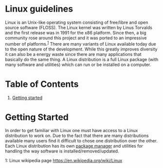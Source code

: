 # Linux guidelines

Linux is an Unix-like operating system consisting of free/libre and open source software (FLOSS). The Linux kernel was written by Linus Torvalds and the first release was in 1991 for the x86 platform. Since then, a big community rose around this project and it was ported to an impressive number of platforms.<sup>[1](#fn1)</sup> There are many variants of Linux available today due to the open nature of the development. While this greatly improves diversity it can also be a energy waste since there are many applications that basically do the same thing. A Linux distribution is a full Linux package (with many software and utilities) which can run or be installed on a computer.

# Table of Contents

1. [Getting started](#GettingStarted)

# Getting Started <a name="GettingStarted"></a>

In order to get familiar with Linux one must have access to a Linux distribution to work on. Due to the fact that there are many distributions available many users find it difficult to chose one distribution over the other. Each Linux distribution has its own [package manager](http://en.wikipedia.org/wiki/Package_manager) and utilities for handling the way software is installed/removed/updated.

<a name="fn1">1</a>: Linux wikipedia page https://en.wikipedia.org/wiki/Linux
